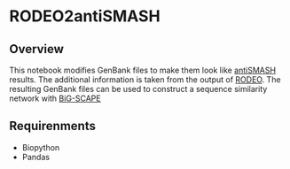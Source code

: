 # RODEO2antiSMASH
## Overview
This notebook modifies GenBank files to make them look like [antiSMASH](https://antismash.secondarymetabolites.org/) results. The additional information is taken from the output of [RODEO](http://ripp.rodeo/). The resulting GenBank files can be used to construct a sequence similarity network with [BiG-SCAPE](https://bigscape-corason.secondarymetabolites.org/)
## Requirenments
* Biopython
* Pandas